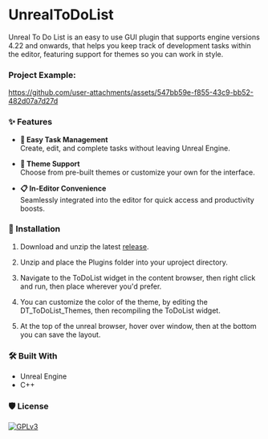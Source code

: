 # UnrealToDoList

Unreal To Do List is an easy to use GUI plugin that supports engine versions 4.22 and onwards, that helps you keep track of development tasks within the editor, featuring support for themes so you can work in style.

### Project Example:

https://github.com/user-attachments/assets/547bb59e-f855-43c9-bb52-482d07a7d27d

### ✨ Features

- **📝 Easy Task Management**  
  Create, edit, and complete tasks without leaving Unreal Engine.

- **🎨 Theme Support**  
  Choose from pre-built themes or customize your own for the interface.

- **📋 In-Editor Convenience**  
  Seamlessly integrated into the editor for quick access and productivity boosts.

### 🚀 Installation

1. Download and unzip the latest [release](https://github.com/Mythical-Github/UnrealToDoList/releases/latest).

2. Unzip and place the Plugins folder into your uproject directory.

3. Navigate to the ToDoList widget in the content browser, then right click and run, then place wherever you'd prefer.

4. You can customize the color of the theme, by editing the DT_ToDoList_Themes, then recompiling the ToDoList widget.

5. At the top of the unreal browser, hover over window, then at the bottom you can save the layout.

### 🛠️ Built With

- Unreal Engine
- C++

### 🛡️ License

[![GPLv3](https://www.gnu.org/graphics/gplv3-with-text-136x68.png)](LICENSE)


